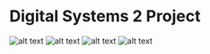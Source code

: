 # Digital Systems 2 Project
![alt text](https://github.com/iDuckDark/Digital-Systems-2-Project/blob/master/pictures/One-Period_Sawtooth.jpg)
![alt text](https://github.com/iDuckDark/Digital-Systems-2-Project/blob/master/pictures/One-Period_Sin.jpg)
![alt text](https://github.com/iDuckDark/Digital-Systems-2-Project/blob/master/pictures/One-Period_Square.jpg)
![alt text](https://github.com/iDuckDark/Digital-Systems-2-Project/blob/master/pictures/One-Period_Cos.jpg)
